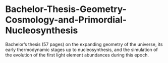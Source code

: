 # Bachelor-Thesis-Geometry-Cosmology-and-Primordial-Nucleosynthesis
Bachelor’s thesis (57 pages) on the expanding geometry of the universe, its early thermodynamic stages up to nucleosynthesis, and the simulation of the evolution of the first light element abundances during this epoch.
